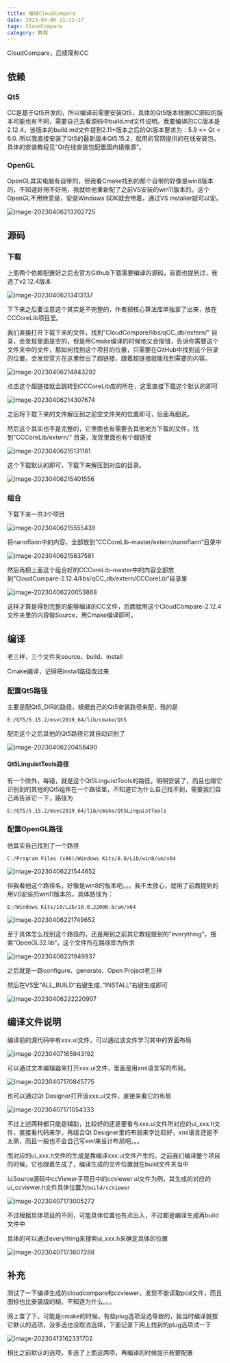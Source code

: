 ```yaml
---
title: 编译CloudCompare
date: 2023-04-06 21:11:17
tags: CloudCompare
category: 教程
---
```


CloudCompare，后续简称CC

## 依赖

### Qt5

CC是基于Qt5开发的，所以编译前需要安装Qt5，具体的Qt5版本根据CC源码的版本可能也有不同，需要自己去看源码中build.md文件说明。我要编译的CC版本是2.12.4，该版本的build.md文件提到2.11+版本之后的Qt版本要求为：5.9 <= Qt < 6.0. 所以我直接安装了Qt5的最新版本Qt5.15.2，就用的官网提供的在线安装包，具体的安装教程见“Qt在线安装包配置国内镜像源”。

### OpenGL

OpenGL其实电脑有自带的，但我看Cmake找到的那个自带的好像是win8版本的，不知道好用不好用，我就给他重新配了之前VS安装的win11版本的。这个OpenGL不用特意装，安装Windows SDK就会带着，通过VS installer就可以安。

![image-20230406213202725](CloudCompare-Cmake/image-20230406213202725.png)

## 源码

### 下载

上面两个依赖配置好之后去官方Github下载需要编译的源码，前面也提到过，我选了v2.12.4版本

![image-20230406213413137](CloudCompare-Cmake/image-20230406213413137.png)

下下来之后要注意这个其实是不完整的，作者把核心算法库单独拿了出来，放在CCCoreLib项目里。

我们直接打开下载下来的文件，找到"CloudCompare/libs/qCC_db/extern/" 目录，会发现里面是空的，但是用Cmake编译的时候他又会报错，告诉你需要这个文件夹中的文件，那如何找到这个项目的位置，只需要在GitHub中找到这个目录的位置，会发现官方在这里给出了超链接，跟着超链接就能找到需要的内容。

![image-20230406214843292](CloudCompare-Cmake/image-20230406214843292.png)

点击这个超链接就会跳转到CCCoreLib库的所在，这里直接下载这个默认的即可

![image-20230406214307674](CloudCompare-Cmake/image-20230406214307674.png)

之后将下载下来的文件解压到之前空文件夹的位置即可，后面再细说。

然后这个其实也不是完整的，它里面也有需要去其他地方下载的文件，找到"CCCoreLib/extern/" 目录，发现里面也有个超链接

![image-20230406215131181](CloudCompare-Cmake/image-20230406215131181.png)

这个下载默认的即可，下载下来解压到对应的目录。

![image-20230406215401556](CloudCompare-Cmake/image-20230406215401556.png)



### 组合

下载下来一共3个项目

![image-20230406215555439](CloudCompare-Cmake/image-20230406215555439.png)

将nanoflann中的内容，全部放到”CCCoreLib-master/extern/nanoflann“目录中

![image-20230406215837581](CloudCompare-Cmake/image-20230406215837581.png)

然后再把上面这个组合好的CCCoreLib-master中的内容全部放到”CloudCompare-2.12.4/libs/qCC_db/extern/CCCoreLib“目录里

![image-20230406220053868](CloudCompare-Cmake/image-20230406220053868.png)

这样才算是得到完整的能够编译的CC文件，后面就用这个CloudCompare-2.12.4文件夹里的内容做Source，用Cmake编译即可。

## 编译

老三样，三个文件夹source、build、install

Cmake编译，记得把install路径改过来

### 配置Qt5路径

主要是配Qt5_DIR的路径，根据自己的Qt5安装路径来配，我的是

```
E:/QT5/5.15.2/msvc2019_64/lib/cmake/Qt5
```

配完这个之后其他的Qt5路径它就自动识别了

![image-20230406220458490](CloudCompare-Cmake/image-20230406220458490.png)

#### Qt5LinguistTools路径

有一个除外，每错，就是这个Qt5LinguistTools的路径，明明安装了，而且也跟它识别到的其他的Qt5组件在一个路径里，不知道它为什么自己找不到，需要我们自己再告诉它一下，路径为

```
E:/QT5/5.15.2/msvc2019_64/lib/cmake/Qt5LinguistTools
```



### 配置OpenGL路径

他其实自己找到了一个路径

```
C:/Program Files (x86)/Windows Kits/8.0/Lib/win8/um/x64
```

![image-20230406221544652](CloudCompare-Cmake/image-20230406221544652.png)

但我看他这个路径名，好像是win8的版本吧。。。我不太放心，就用了前面提到的用VS安装的win11版本的，具体路径为：

```
E:/Windows Kits/10/Lib/10.0.22000.0/um/x64
```

![image-20230406221749652](CloudCompare-Cmake/image-20230406221749652.png)

至于具体怎么找到这个路径的，还是用到之前其它教程提到的”everything“，搜索”OpenGL32.lib“，这个文件所在路径即为所求

![image-20230406221949937](CloudCompare-Cmake/image-20230406221949937.png)

之后就是一路configure、generate、Open Project老三样

然后在VS里”ALL_BUILD“右键生成、”INSTALL“右键生成即可

![image-20230406222220907](CloudCompare-Cmake/image-20230406222220907.png)



## 编译文件说明

编译前的源代码中有xxx.ui文件，可以通过该文件学习其中的界面布局

![image-20230407165943192](CloudCompare-Cmake/image-20230407165943192.png)

可以通过文本编辑器来打开xxx.ui文件，里面是用xml语言写的布局。

![image-20230407170845775](CloudCompare-Cmake/image-20230407170845775.png)

也可以通过Qt Designer打开该xxx.ui文件，直接来看它的布局

![image-20230407171054333](CloudCompare-Cmake/image-20230407171054333.png)

不过上述两种都只能是辅助，比较好的还是要看与xxx.ui文件所对应的ui_xxx.h文件，直接看代码来学，再结合Qt Designer里的布局来学比较好，xml语言还是不太熟，而且一般也不会自己写xml来设计布局吧。。。

而对应的ui_xxx.h文件的生成是靠编译xxx.ui文件产生的，之前我们编译整个项目的时候，它也跟着生成了，编译生成的文件位置就在build文件夹当中

以Source源码中ccViewer子项目中的ccviewer.ui文件为例，其生成的对应的ui_ccviewer.h文件具体位置为` build/ccViewer `

![image-20230407173005272](CloudCompare-Cmake/image-20230407173005272.png)

不过根据具体项目的不同，可能具体位置也有点出入，不过都是编译生成再build文件中

具体的可以通过everything来搜索ui_xxx.h来确定具体的位置

![image-20230407173607288](CloudCompare-Cmake/image-20230407173607288.png)



## 补充

测试了一下编译生成的cloudcompare和ccviewer，发现不能读取pcd文件，而且图标也比安装版的糊，不知道为什么。。。

网上查了下，可能是cmake的时候，有些plug选项没选导致的，我当时编译就按它默认的选项，没多选也没取消选择，下面记录下网上找到的plug选项试一下

![image-20230413162331702](CloudCompare-Cmake/image-20230413162331702.png)

相比之前默认的选项，多选了上面这两项，再编译的时候提示我要配置